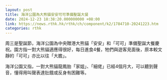 ```yaml
---
layout: post
title: 海洋公園為大熊貓安安可可準備聖誕大餐
date: 2024-12-23 18:38:20.000000000 +08:00
link: https://news.rthk.hk/rthk/ch/component/k2/1784710-20241223.htm
categories: rthk
---
```


周三是聖誕節，海洋公園為中央贈港大熊貓「安安」和「可可」準備聖誕大餐慶祝。園方指一對大熊貓適應得很好，每日進食4餐，牠們與遊客見面後，原本較文靜的「可可」亦比以往「大膽」。

海洋公園又指，一對大熊貓龍鳳胎「家姐」、「細佬」已經4個月大，可以聽到聲音，懂得用叫聲表達肚餓或反身有困難等。 
